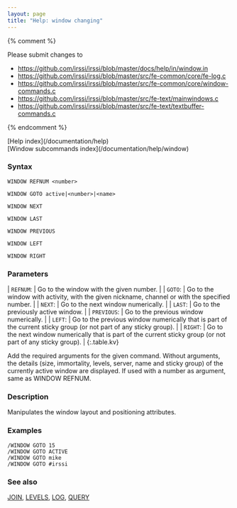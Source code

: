 ```yaml
---
layout: page
title: "Help: window changing"
---
```


{% comment %}

Please submit changes to
- https://github.com/irssi/irssi/blob/master/docs/help/in/window.in
- https://github.com/irssi/irssi/blob/master/src/fe-common/core/fe-log.c
- https://github.com/irssi/irssi/blob/master/src/fe-common/core/window-commands.c
- https://github.com/irssi/irssi/blob/master/src/fe-text/mainwindows.c
- https://github.com/irssi/irssi/blob/master/src/fe-text/textbuffer-commands.c


{% endcomment %}
<nav markdown="1">
[Help index](/documentation/help)
</nav>

<nav markdown="1">
[Window subcommands index](/documentation/help/window)
</nav>

### Syntax ###

<div class="highlight irssisyntax"><pre style="\-\-cmdlen:13ch"><code><span class="synB">WINDOW</span> <span class="synB">REFNUM</span> <span class="synB05">&lt;number></span></code></pre></div>


<div class="highlight irssisyntax"><pre style="\-\-cmdlen:11ch"><code><span class="synB">WINDOW</span> <span class="synB">GOTO</span> <span class="synB">active</span>|<span class="synB05">&lt;number></span>|<span class="synB05">&lt;name></span></code></pre></div>


<div class="highlight irssisyntax"><pre style="\-\-cmdlen:10ch"><code><span class="synB">WINDOW</span> <span class="synB">NEXT</span></code></pre></div>


<div class="highlight irssisyntax"><pre style="\-\-cmdlen:10ch"><code><span class="synB">WINDOW</span> <span class="synB">LAST</span></code></pre></div>


<div class="highlight irssisyntax"><pre style="\-\-cmdlen:14ch"><code><span class="synB">WINDOW</span> <span class="synB">PREVIOUS</span></code></pre></div>


<div class="highlight irssisyntax"><pre style="\-\-cmdlen:10ch"><code><span class="synB">WINDOW</span> <span class="synB">LEFT</span></code></pre></div>


<div class="highlight irssisyntax"><pre style="\-\-cmdlen:11ch"><code><span class="synB">WINDOW</span> <span class="synB">RIGHT</span></code></pre></div>



### Parameters ###


| `REFNUM`: | Go to the window with the given number. |
| `GOTO`: | Go to the window with activity, with the given nickname, channel or with the specified number. |
| `NEXT`: | Go to the next window numerically. |
| `LAST`: | Go to the previously active window. |
| `PREVIOUS`: | Go to the previous window numerically. |
| `LEFT`: | Go to the previous window numerically that is part of the current sticky group (or not part of any sticky group). |
| `RIGHT`: | Go to the next window numerically that is part of the current sticky group (or not part of any sticky group). |
{:.table.kv}

   Add the required arguments for the given command. Without arguments, the details (size, immortality, levels, server, name and sticky group) of the currently active window are displayed. If used with a number as argument, same as WINDOW REFNUM.

### Description ###

Manipulates the window layout and positioning attributes.

### Examples ###

    /WINDOW GOTO 15
    /WINDOW GOTO ACTIVE
    /WINDOW GOTO mike
    /WINDOW GOTO #irssi

### See also ###
[JOIN](/documentation/help/join), [LEVELS](/documentation/help/levels), [LOG](/documentation/help/log), [QUERY](/documentation/help/query)

